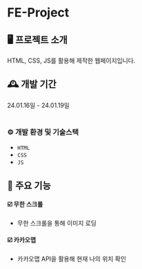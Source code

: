 # FE-Project


## 🖥️ 프로젝트 소개
HTML, CSS, JS를 활용해 제작한 웹페이지입니다.
<br>

## 🕰️ 개발 기간
24.01.16일 - 24.01.19일
<br><br>

### ⚙️ 개발 환경 및 기술스택
- `HTML`
- `CSS`
- `JS`


## 📌 주요 기능

#### ☑️ 무한 스크롤 
- 무한 스크롤을 통해 이미지 로딩
#### ☑️ 카카오맵 
- 카카오맵 API을 활용해 현재 나의 위치 확인

